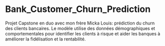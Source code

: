 # Bank_Customer_Churn_Prediction
Projet Capstone en duo avec mon frère Micka Louis: prédiction du churn des clients bancaires. Le modèle utilise des données démographiques et comportementales pour identifier les clients à risque et aider les banques à améliorer la fidélisation et la rentabilité.
